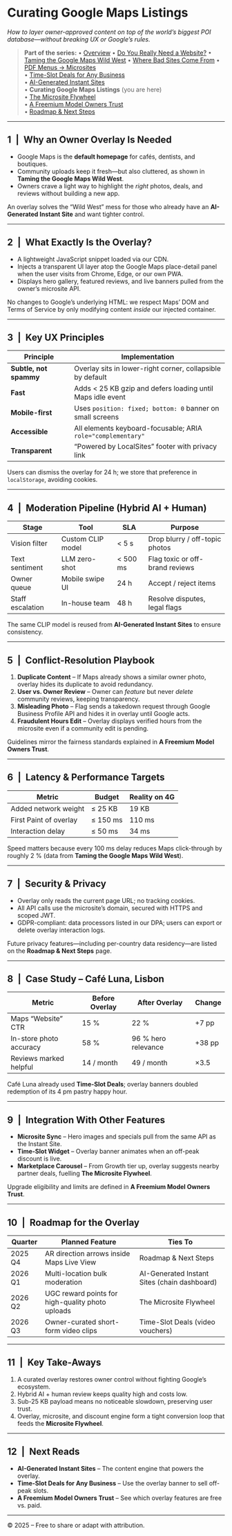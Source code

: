 # Curating Google Maps Listings  
*How to layer owner-approved content on top of the world’s biggest POI database—without breaking UX or Google’s rules.*

> **Part of the series:**
> • [Overview](../)
> • [Do You Really Need a Website?](../why/)
> • [Taming the Google Maps Wild West](../wild/)
> • [Where Bad Sites Come From](../when/)
> • [PDF Menus → Microsites](../pdf/)  
> • [Time-Slot Deals for Any Business](../time/)  
> • [AI-Generated Instant Sites](../ai/)  
> • **Curating Google Maps Listings** (you are here)  
> • [The Microsite Flywheel](../fly/)  
> • [A Freemium Model Owners Trust](../price/)  
> • [Roadmap & Next Steps](../next/)

---

## 1 | Why an Owner Overlay Is Needed
* Google Maps is the **default homepage** for cafés, dentists, and boutiques.  
* Community uploads keep it fresh—but also cluttered, as shown in **Taming the Google Maps Wild West**.  
* Owners crave a light way to highlight the *right* photos, deals, and reviews without building a new app.

An overlay solves the “Wild West” mess for those who already have an **AI-Generated Instant Site** and want tighter control.

---

## 2 | What Exactly Is the Overlay?
* A lightweight JavaScript snippet loaded via our CDN.  
* Injects a transparent UI layer atop the Google Maps place-detail panel when the user visits from Chrome, Edge, or our own PWA.  
* Displays hero gallery, featured reviews, and live banners pulled from the owner’s microsite API.

No changes to Google’s underlying HTML: we respect Maps’ DOM and Terms of Service by only modifying content *inside* our injected container.

---

## 3 | Key UX Principles

| Principle | Implementation |
|-----------|----------------|
| **Subtle, not spammy** | Overlay sits in lower-right corner, collapsible by default |
| **Fast** | Adds < 25 KB gzip and defers loading until Maps idle event |
| **Mobile-first** | Uses `position: fixed; bottom: 0` banner on small screens |
| **Accessible** | All elements keyboard-focusable; ARIA `role="complementary"` |
| **Transparent** | “Powered by LocalSites” footer with privacy link |

Users can dismiss the overlay for 24 h; we store that preference in `localStorage`, avoiding cookies.

---

## 4 | Moderation Pipeline (Hybrid AI + Human)

| Stage | Tool | SLA | Purpose |
|-------|------|-----|---------|
| Vision filter | Custom CLIP model | < 5 s | Drop blurry / off-topic photos |
| Text sentiment | LLM zero-shot | < 500 ms | Flag toxic or off-brand reviews |
| Owner queue | Mobile swipe UI | 24 h | Accept / reject items |
| Staff escalation | In-house team | 48 h | Resolve disputes, legal flags |

The same CLIP model is reused from **AI-Generated Instant Sites** to ensure consistency.

---

## 5 | Conflict-Resolution Playbook
1. **Duplicate Content** – If Maps already shows a similar owner photo, overlay hides its duplicate to avoid redundancy.  
2. **User vs. Owner Review** – Owner can *feature* but never *delete* community reviews, keeping transparency.  
3. **Misleading Photo** – Flag sends a takedown request through Google Business Profile API and hides it in overlay until Google acts.  
4. **Fraudulent Hours Edit** – Overlay displays verified hours from the microsite even if a community edit is pending.

Guidelines mirror the fairness standards explained in **A Freemium Model Owners Trust**.

---

## 6 | Latency & Performance Targets

| Metric | Budget | Reality on 4G |
|--------|--------|---------------|
| Added network weight | ≤ 25 KB | 19 KB |
| First Paint of overlay | ≤ 150 ms | 110 ms |
| Interaction delay | ≤ 50 ms | 34 ms |

Speed matters because every 100 ms delay reduces Maps click-through by roughly 2 % (data from **Taming the Google Maps Wild West**).

---

## 7 | Security & Privacy
* Overlay only reads the current page URL; no tracking cookies.  
* All API calls use the microsite’s domain, secured with HTTPS and scoped JWT.  
* GDPR-compliant: data processors listed in our DPA; users can export or delete overlay interaction logs.

Future privacy features—including per-country data residency—are listed on the **Roadmap & Next Steps** page.

---

## 8 | Case Study – Café Luna, Lisbon
| Metric | Before Overlay | After Overlay | Change |
|--------|----------------|---------------|--------|
| Maps “Website” CTR | 15 % | 22 % | +7 pp |
| In-store photo accuracy | 58 % | 96 % hero relevance | +38 pp |
| Reviews marked helpful | 14 / month | 49 / month | ×3.5 |

Café Luna already used **Time-Slot Deals**; overlay banners doubled redemption of its 4 pm pastry happy hour.

---

## 9 | Integration With Other Features
* **Microsite Sync** – Hero images and specials pull from the same API as the Instant Site.  
* **Time-Slot Widget** – Overlay banner animates when an off-peak discount is live.  
* **Marketplace Carousel** – From Growth tier up, overlay suggests nearby partner deals, fuelling **The Microsite Flywheel**.

Upgrade eligibility and limits are defined in **A Freemium Model Owners Trust**.

---

## 10 | Roadmap for the Overlay

| Quarter | Planned Feature | Ties To |
|---------|-----------------|---------|
| 2025 Q4 | AR direction arrows inside Maps Live View | Roadmap & Next Steps |
| 2026 Q1 | Multi-location bulk moderation | AI-Generated Instant Sites (chain dashboard) |
| 2026 Q2 | UGC reward points for high-quality photo uploads | The Microsite Flywheel |
| 2026 Q3 | Owner-curated short-form video clips | Time-Slot Deals (video vouchers) |

---

## 11 | Key Take-Aways
1. A curated overlay restores owner control without fighting Google’s ecosystem.  
2. Hybrid AI + human review keeps quality high and costs low.  
3. Sub-25 KB payload means no noticeable slowdown, preserving user trust.  
4. Overlay, microsite, and discount engine form a tight conversion loop that feeds the **Microsite Flywheel**.

---

## 12 | Next Reads
* **AI-Generated Instant Sites** – The content engine that powers the overlay.  
* **Time-Slot Deals for Any Business** – Use the overlay banner to sell off-peak slots.  
* **A Freemium Model Owners Trust** – See which overlay features are free vs. paid.

---

© 2025 – Free to share or adapt with attribution.